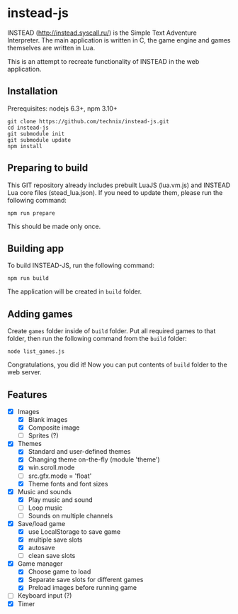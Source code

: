 # instead-js
INSTEAD (http://instead.syscall.ru/) is the Simple Text Adventure Interpreter. 
The main application is written in C, the game engine and games themselves are written in Lua.

This is an attempt to recreate functionality of INSTEAD in the web application.

## Installation

Prerequisites: nodejs 6.3+, npm 3.10+

    git clone https://github.com/technix/instead-js.git
    cd instead-js
    git submodule init
    git submodule update
    npm install

## Preparing to build

This GIT repository already includes prebuilt LuaJS (lua.vm.js) and INSTEAD Lua core files (stead_lua.json). If you need to update them,
please run the following command:

    npm run prepare
    
This should be made only once.

## Building app

To build INSTEAD-JS, run the following command:

    npm run build
    
The application will be created in `build` folder.

## Adding games

Create `games` folder inside of `build` folder. Put all required games to that folder, then run the following command from the `build` folder:

    node list_games.js

Congratulations, you did it! Now you can put contents of `build` folder to the web server.

## Features

- [x] Images
    - [x] Blank images
    - [x] Composite image
    - [ ] Sprites (?)
- [x] Themes
    - [x] Standard and user-defined themes
    - [x] Changing theme on-the-fly (module 'theme')
    - [x] win.scroll.mode
    - [ ] src.gfx.mode = 'float'
    - [x] Theme fonts and font sizes
- [x] Music and sounds
    - [x] Play music and sound
    - [ ] Loop music
    - [ ] Sounds on multiple channels
- [x] Save/load game
    - [x] use LocalStorage to save game
    - [x] multiple save slots
    - [x] autosave
    - [ ] clean save slots
- [x] Game manager
    - [x] Choose game to load
    - [x] Separate save slots for different games
    - [x] Preload images before running game
- [ ] Keyboard input (?)
- [x] Timer
